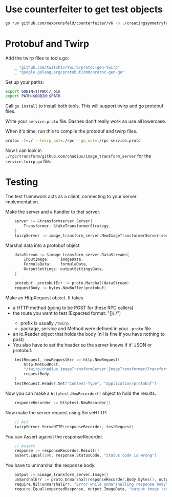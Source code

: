 # Use counterfeiter to get test objects

```bash
go run github.com/maxbrunsfeld/counterfeiter/v6 -o ./creatingsymmetryfakes github.com/chadius/creatingsymmetry.TransformerStrategy
```

# Protobuf and Twirp
Add the twirp files to tools.go:
```go
	_ "github.com/twitchtv/twirp/protoc-gen-twirp"
	_ "google.golang.org/protobuf/cmd/protoc-gen-go"
```

Set up your paths:
```bash
export GOBIN=$(PWD)/_bin
export PATH=$GOBIN:$PATH
```

Call `go install` to install both tools. This will support twirp and go protobuf files.

Write your `service.proto` file. Dashes don't really work so use all lowercase.

When it's time, run this to compile the protobuf and twirp files.
```bash
protoc -I=./ --twirp_out=./rpc --go_out=./rpc service.proto
```

Now I can look in `./rpc/transform/github.com/chadius/image_transform_server` for the `service.twirp.go` file.

# Testing

The test framework acts as a client, connecting to your server implementation.

Make the server and a handler to that server.
```go
    server := &transformserver.Server{
        Transformer: &fakeTransformerStrategy,
    }
    twirpServer := image_transform_server.NewImageTransformerServer(server)
```

Marshal data into a protobuf object
```go
	dataStream := &image_transform_server.DataStreams{
		InputImage:     imageData,
		FormulaData:    formulaData,
		OutputSettings: outputSettingsData,
	}

	protobuf, protobufErr := proto.Marshal(dataStream)
	requestBody := bytes.NewBuffer(protobuf)
```

Make an HttpRequest object. It takes
- a HTTP method (going to be POST for these RPC callers)
- the route you want to test (Expected format: "[<prefix>]/<package>.<Service>/<Method>")
  - prefix is usually `/twirp`
  - package, service and Method were defined in your `.proto` file
- an io.Reader object that holds the body (nil is fine if you have nothing to post)
- You also have to set the header so the server knows if it' JSON or protobuf.

```go
	testRequest, newRequestErr := http.NewRequest(
		http.MethodPost,
        "/twirp/chadius.imageTransformServer.ImageTransformer/Transform",
		requestBody,
	)
    testRequest.Header.Set("Content-Type", "application/protobuf")
```

Now you can make a `httptest.NewRecorder()` object to hold the results.
``` go
	responseRecorder := httptest.NewRecorder()
```

Now make the server request using ServeHTTP:
``` go
	// Act
	twirpServer.ServeHTTP(responseRecorder, testRequest)
```

You can Assert against the responseRecorder.
``` go
	// Assert
    response := responseRecorder.Result()
	assert.Equal(200, response.StatusCode, "Status code is wrong")
```

You have to unmarshal the response body.
```go
    output := &image_transform_server.Image{}
	unmarshalErr := proto.Unmarshal(responseRecorder.Body.Bytes(), output)
	require.Nil(unmarshalErr, "Error while unmarshalling response body")
	require.Equal(expectedResponse, output.ImageData, "output image received from mock object is different")
```